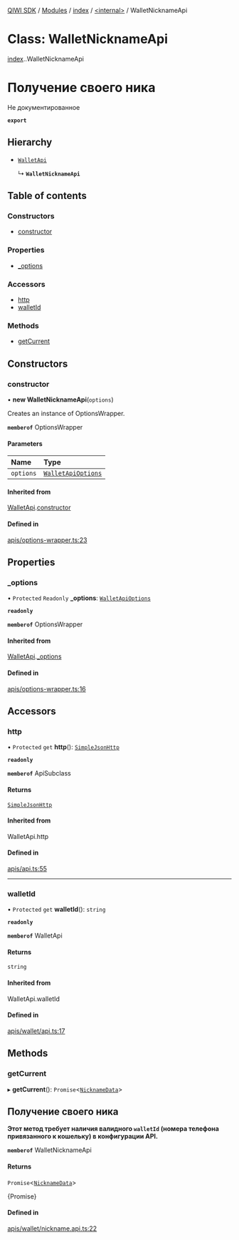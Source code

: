 [QIWI SDK](../README.md) / [Modules](../modules.md) / [index](../modules/index.md) / [<internal\>](../modules/index._internal_.md) / WalletNicknameApi

# Class: WalletNicknameApi

[index](../modules/index.md).[<internal>](../modules/index._internal_.md).WalletNicknameApi

# Получение своего ника
Не документированное

**`export`**

## Hierarchy

- [`WalletApi`](index._internal_.WalletApi.md)

  ↳ **`WalletNicknameApi`**

## Table of contents

### Constructors

- [constructor](index._internal_.WalletNicknameApi.md#constructor)

### Properties

- [\_options](index._internal_.WalletNicknameApi.md#_options)

### Accessors

- [http](index._internal_.WalletNicknameApi.md#http)
- [walletId](index._internal_.WalletNicknameApi.md#walletid)

### Methods

- [getCurrent](index._internal_.WalletNicknameApi.md#getcurrent)

## Constructors

### constructor

• **new WalletNicknameApi**(`options`)

Creates an instance of OptionsWrapper.

**`memberof`** OptionsWrapper

#### Parameters

| Name | Type |
| :------ | :------ |
| `options` | [`WalletApiOptions`](../interfaces/index.QIWI.WalletApiOptions.md) |

#### Inherited from

[WalletApi](index._internal_.WalletApi.md).[constructor](index._internal_.WalletApi.md#constructor)

#### Defined in

[apis/options-wrapper.ts:23](https://github.com/AlexXanderGrib/node-qiwi-sdk/blob/05e2fb8/src/apis/options-wrapper.ts#L23)

## Properties

### \_options

• `Protected` `Readonly` **\_options**: [`WalletApiOptions`](../interfaces/index.QIWI.WalletApiOptions.md)

**`readonly`**

**`memberof`** OptionsWrapper

#### Inherited from

[WalletApi](index._internal_.WalletApi.md).[_options](index._internal_.WalletApi.md#_options)

#### Defined in

[apis/options-wrapper.ts:16](https://github.com/AlexXanderGrib/node-qiwi-sdk/blob/05e2fb8/src/apis/options-wrapper.ts#L16)

## Accessors

### http

• `Protected` `get` **http**(): [`SimpleJsonHttp`](index.QIWI.SimpleJsonHttp.md)

**`readonly`**

**`memberof`** ApiSubclass

#### Returns

[`SimpleJsonHttp`](index.QIWI.SimpleJsonHttp.md)

#### Inherited from

WalletApi.http

#### Defined in

[apis/api.ts:55](https://github.com/AlexXanderGrib/node-qiwi-sdk/blob/05e2fb8/src/apis/api.ts#L55)

___

### walletId

• `Protected` `get` **walletId**(): `string`

**`readonly`**

**`memberof`** WalletApi

#### Returns

`string`

#### Inherited from

WalletApi.walletId

#### Defined in

[apis/wallet/api.ts:17](https://github.com/AlexXanderGrib/node-qiwi-sdk/blob/05e2fb8/src/apis/wallet/api.ts#L17)

## Methods

### getCurrent

▸ **getCurrent**(): `Promise`<[`NicknameData`](../modules/index.QIWI.md#nicknamedata)\>

## Получение своего ника

**Этот метод требует наличия валидного `walletId` (номера телефона привязанного к кошельку) в конфигурации API.**

**`memberof`** WalletNicknameApi

#### Returns

`Promise`<[`NicknameData`](../modules/index.QIWI.md#nicknamedata)\>

{Promise<NicknameData>}

#### Defined in

[apis/wallet/nickname.api.ts:22](https://github.com/AlexXanderGrib/node-qiwi-sdk/blob/05e2fb8/src/apis/wallet/nickname.api.ts#L22)
